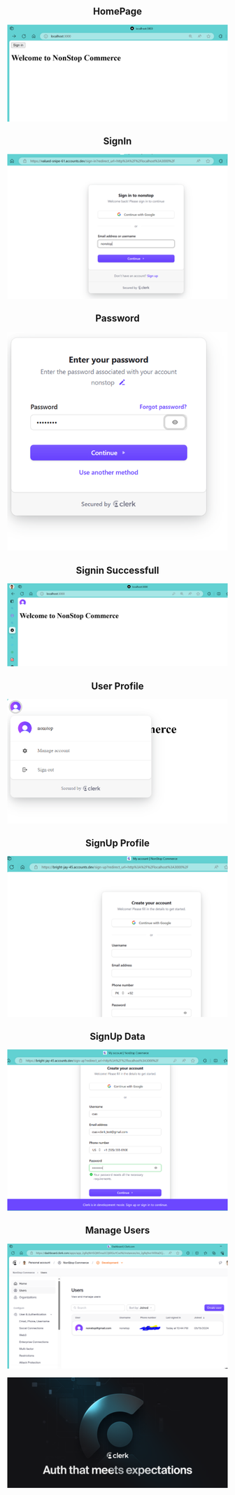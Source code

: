 
<div align="center">

## HomePage

  <img alt="Clerk Home Image" src="./public/1.png">
  <br />

## SignIn
  <img alt="Clerk SignIn Image" src="./public/SignIn.png">
  <br />

## Password
  <img alt="Clerk Hero Image" src="./public/pass.png">
  <br />

  ## Signin Successfull
  <img alt="Clerk Hero Image" src="./public/signin_successful.png">
  <br />

  ## User Profile
  <img alt="Clerk User Image" src="./public/user.png">
  <br />

  ## SignUp Profile
  <img alt="Clerk Signup Image" src="./public/signup.png">
  <br />

  ## SignUp Data
  <img alt="Clerk SignUp Data Image" src="./public/signup2.png">
  <br />


  ## Manage Users
  <img alt="Clerk Hero Image" src="./public/users.png">
  <br />
  
  <br />
  <img alt="Clerk Hero Image" src="./public/hero.png">

</div>
